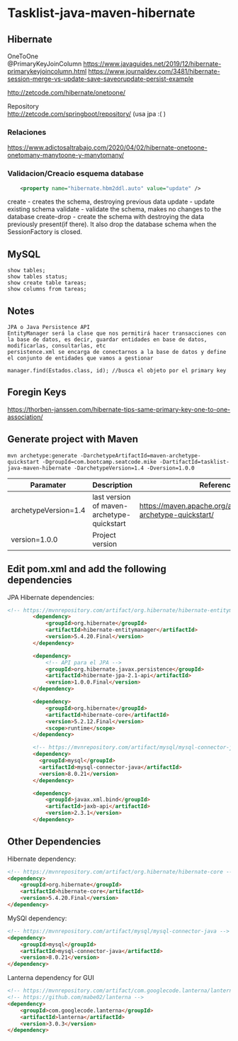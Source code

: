 # Tasklist-java-maven-hibernate

## Hibernate
OneToOne  
@PrimaryKeyJoinColumn
<https://www.javaguides.net/2019/12/hibernate-primarykeyjoincolumn.html>
<https://www.journaldev.com/3481/hibernate-session-merge-vs-update-save-saveorupdate-persist-example>

<http://zetcode.com/hibernate/onetoone/>

Repository  
<http://zetcode.com/springboot/repository/> (usa jpa :( )

### Relaciones

<https://www.adictosaltrabajo.com/2020/04/02/hibernate-onetoone-onetomany-manytoone-y-manytomany/>

### Validacion/Creacio esquema database
```xml
    <property name="hibernate.hbm2ddl.auto" value="update" />
```
     
create - creates the schema, destroying previous data
update - update existing schema
validate - validate the schema, makes no changes to the database
create-drop -  create the schema with destroying the data previously present(if there). It also drop the database schema when the SessionFactory is closed.


## MySQL

```mysql
show tables;
show tables status;
show create table tareas;
show columns from tareas;

```

## Notes
```code
JPA o Java Persistence API
EntityManager será la clase que nos permitirá hacer transacciones con la base de datos, es decir, guardar entidades en base de datos, modificarlas, consultarlas, etc
persistence.xml se encarga de conectarnos a la base de datos y define el conjunto de entidades que vamos a gestionar

manager.find(Estados.class, id); //busca el objeto por el primary key
```

## Foregin Keys
<https://thorben-janssen.com/hibernate-tips-same-primary-key-one-to-one-association/>

## Generate project with Maven

```code
mvn archetype:generate -DarchetypeArtifactId=maven-archetype-quickstart -DgroupId=com.bootcamp.seatcode.mike -DartifactId=tasklist-java-maven-hibernate -DarchetypeVersion=1.4 -Dversion=1.0.0
```

|       Paramater      |    Description | Reference |
|----------------------|--------------------------------------------|-------------------------------------------------------------------|
| archetypeVersion=1.4 | last version of maven-archetype-quickstart | <https://maven.apache.org/archetypes/maven-archetype-quickstart/> |
| version=1.0.0        | Project version | |

## Edit pom.xml and add the following dependencies

JPA Hibernate dependencies:
```html
<!-- https://mvnrepository.com/artifact/org.hibernate/hibernate-entitymanager -->
        <dependency>
            <groupId>org.hibernate</groupId>
            <artifactId>hibernate-entitymanager</artifactId>
            <version>5.4.20.Final</version>
        </dependency>

        <dependency>
            <!-- API para el JPA -->
            <groupId>org.hibernate.javax.persistence</groupId>
            <artifactId>hibernate-jpa-2.1-api</artifactId>
            <version>1.0.0.Final</version>
        </dependency>

        <dependency>
            <groupId>org.hibernate</groupId>
            <artifactId>hibernate-core</artifactId>
            <version>5.2.12.Final</version>
            <scope>runtime</scope>
        </dependency>

        <!-- https://mvnrepository.com/artifact/mysql/mysql-connector-java -->
        <dependency>
          <groupId>mysql</groupId>
          <artifactId>mysql-connector-java</artifactId>
          <version>8.0.21</version>
        </dependency>

        <dependency>
            <groupId>javax.xml.bind</groupId>
            <artifactId>jaxb-api</artifactId>
            <version>2.3.1</version>
        </dependency>
```


## Other Dependencies

Hibernate dependency:

```html
<!-- https://mvnrepository.com/artifact/org.hibernate/hibernate-core -->
<dependency>
    <groupId>org.hibernate</groupId>
    <artifactId>hibernate-core</artifactId>
    <version>5.4.20.Final</version>
</dependency>

```

MySQl dependency:

```html
<!-- https://mvnrepository.com/artifact/mysql/mysql-connector-java -->
<dependency>
    <groupId>mysql</groupId>
    <artifactId>mysql-connector-java</artifactId>
    <version>8.0.21</version>
</dependency>
```

Lanterna dependency for GUI

```html
<!-- https://mvnrepository.com/artifact/com.googlecode.lanterna/lanterna -->
<!-- https://github.com/mabe02/lanterna -->
<dependency>
    <groupId>com.googlecode.lanterna</groupId>
    <artifactId>lanterna</artifactId>
    <version>3.0.3</version>
</dependency>
```


